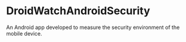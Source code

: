 # DroidWatchAndroidSecurity
An Android app developed to measure the security environment of the mobile device. 
